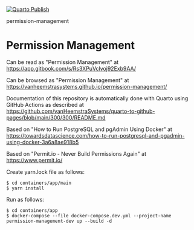 [![Quarto Publish](https://github.com/vanHeemstraSystems/map-management/actions/workflows/publish.yml/badge.svg)](https://github.com/vanHeemstraSystems/map-management/actions/workflows/publish.yml)

permission-management
# Permission Management

Can be read as "Permission Management" at https://app.gitbook.com/s/Rs3XPuVclvoj92Exb9AA/

Can be browsed as "Permission Management" at https://vanheemstrasystems.github.io/permission-management/

Documentation of this repository is automatically done with Quarto using GitHub Actions as described at https://github.com/vanHeemstraSystems/quarto-to-github-pages/blob/main/300/300/README.md

Based on "How to Run PostgreSQL and pgAdmin Using Docker" at https://towardsdatascience.com/how-to-run-postgresql-and-pgadmin-using-docker-3a6a8ae918b5

Based on "Permit.io - Never Build Permissions Again" at https://www.permit.io/

Create yarn.lock file as follows:

```
$ cd containers/app/main
$ yarn install
```

Run as follows:

```
$ cd containers/app
$ docker-compose --file docker-compose.dev.yml --project-name permission-management-dev up --build -d
```
